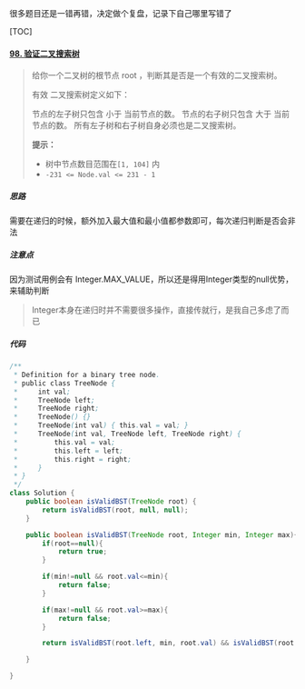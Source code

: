 很多题目还是一错再错，决定做个复盘，记录下自己哪里写错了



[TOC]

#### [98. 验证二叉搜索树](https://leetcode-cn.com/problems/validate-binary-search-tree/)

> 给你一个二叉树的根节点 root ，判断其是否是一个有效的二叉搜索树。
>
> 有效 二叉搜索树定义如下：
>
> 节点的左子树只包含 小于 当前节点的数。
> 节点的右子树只包含 大于 当前节点的数。
> 所有左子树和右子树自身必须也是二叉搜索树。
>
> 
>
> **提示：**
>
> - 树中节点数目范围在`[1, 104]` 内
> - `-231 <= Node.val <= 231 - 1`



##### 思路

需要在递归的时候，额外加入最大值和最小值都参数即可，每次递归判断是否会非法



##### 注意点

因为测试用例会有 Integer.MAX_VALUE，所以还是得用Integer类型的null优势，来辅助判断

> Integer本身在递归时并不需要很多操作，直接传就行，是我自己多虑了而已



##### 代码

```java
/**
 * Definition for a binary tree node.
 * public class TreeNode {
 *     int val;
 *     TreeNode left;
 *     TreeNode right;
 *     TreeNode() {}
 *     TreeNode(int val) { this.val = val; }
 *     TreeNode(int val, TreeNode left, TreeNode right) {
 *         this.val = val;
 *         this.left = left;
 *         this.right = right;
 *     }
 * }
 */
class Solution {
    public boolean isValidBST(TreeNode root) {
        return isValidBST(root, null, null);
    }

    public boolean isValidBST(TreeNode root, Integer min, Integer max){
        if(root==null){
            return true;
        }

        if(min!=null && root.val<=min){
            return false;
        }

        if(max!=null && root.val>=max){
            return false;
        }

        return isValidBST(root.left, min, root.val) && isValidBST(root.right, root.val, max);

    }

}
```



